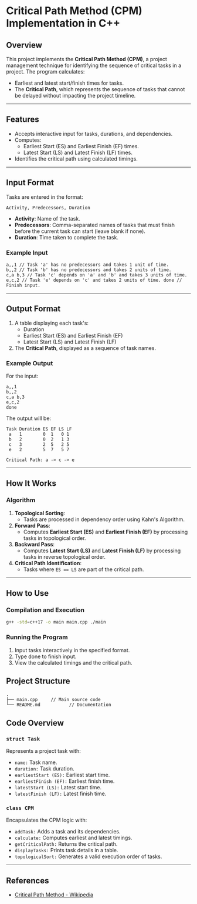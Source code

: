 # Critical Path Method (CPM) Implementation in C++

## Overview
This project implements the **Critical Path Method (CPM)**, a project management technique for identifying the sequence of critical tasks in a project. The program calculates:
- Earliest and latest start/finish times for tasks.
- The **Critical Path**, which represents the sequence of tasks that cannot be delayed without impacting the project timeline.

---

## Features
- Accepts interactive input for tasks, durations, and dependencies.
- Computes:
    - Earliest Start (ES) and Earliest Finish (EF) times.
    - Latest Start (LS) and Latest Finish (LF) times.
- Identifies the critical path using calculated timings.

---

## Input Format
Tasks are entered in the format:
```
Activity, Predecessors, Duration
```
- **Activity**: Name of the task.
- **Predecessors**: Comma-separated names of tasks that must finish before the current task can start (leave blank if none).
- **Duration**: Time taken to complete the task.

### Example Input
```
a,,1 // Task 'a' has no predecessors and takes 1 unit of time.
b,,2 // Task 'b' has no predecessors and takes 2 units of time.
c,a b,3 // Task 'c' depends on 'a' and 'b' and takes 3 units of time.
e,c,2 // Task 'e' depends on 'c' and takes 2 units of time. done // Finish input.
```
---

## Output Format
1. A table displaying each task's:
    - Duration
    - Earliest Start (ES) and Earliest Finish (EF)
    - Latest Start (LS) and Latest Finish (LF)
2. The **Critical Path**, displayed as a sequence of task names.

### Example Output
For the input:
```
a,,1
b,,2
c,a b,3
e,c,2
done
```
The output will be:
```
Task Duration ES EF LS LF
 a   1        0  1   0 1
 b   2        0  2   1 3 
 c   3        2  5   2 5 
 e   2        5  7   5 7

Critical Path: a -> c -> e

```
                     
   
---

## How It Works
### Algorithm
1. **Topological Sorting**:
   - Tasks are processed in dependency order using Kahn's Algorithm.
2. **Forward Pass**:
   - Computes **Earliest Start (ES)** and **Earliest Finish (EF)** by processing tasks in topological order.
3. **Backward Pass**:
   - Computes **Latest Start (LS)** and **Latest Finish (LF)** by processing tasks in reverse topological order.
4. **Critical Path Identification**:
   - Tasks where `ES == LS` are part of the critical path.

---

## How to Use

### Compilation and Execution
```bash
g++ -std=c++17 -o main main.cpp ./main
```             

### Running the Program
1. Input tasks interactively in the specified format.
2. Type done to finish input.
3. View the calculated timings and the critical path.



## Project Structure
```
.
├── main.cpp     // Main source code
└── README.md           // Documentation
```


## Code Overview
### ``struct Task``
Represents a project task with:

- ``name:`` Task name.
- ``duration:`` Task duration.
- ``earliestStart (ES):`` Earliest start time.
- ``earliestFinish (EF):`` Earliest finish time.
- ``latestStart (LS):`` Latest start time.
- ``latestFinish (LF):`` Latest finish time.
### ``class CPM``
Encapsulates the CPM logic with:

- ``addTask:`` Adds a task and its dependencies.
- ``calculate:`` Computes earliest and latest timings.
- ``getCriticalPath:`` Returns the critical path.
- ``displayTasks:`` Prints task details in a table.
- ``topologicalSort:`` Generates a valid execution order of tasks.

---
## References
- [Critical Path Method - Wikipedia](https://en.wikipedia.org/wiki/Critical_path_method)

[//]: # (---)

[//]: # ()
[//]: # (## Author)

[//]: # (- []&#40;&#41;)
